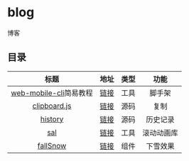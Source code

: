 # blog
博客

## 目录
| 标题 | 地址 | 类型 | 功能 |
|:---:|:---:|:---:|:---:|
| [web-mobile-cli](https://github.com/sihai00/web-mobile-cli)简易教程 | [链接](web-mobile-cli简易教程) | 工具 | 脚手架 |
| [clipboard.js](https://github.com/zenorocha/clipboard.js) | [链接](analysis/clipboard/) | 源码 | 复制 |
| [history](https://github.com/ReactTraining/history) | [链接](analysis/history/) | 源码 | 历史记录 |
| [sal](https://github.com/mciastek/sal) | [链接](sal) | 工具 | 滚动动画库 |
| [fallSnow](https://codepen.io/sihai00/pen/EGqpXp) | [链接](fallSnow) | 组件 | 下雪效果 |

